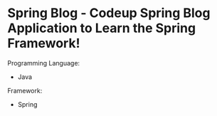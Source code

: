 # Spring Blog - Codeup Spring Blog Application to Learn the Spring Framework!

Programming Language: 
- Java

Framework: 
- Spring
